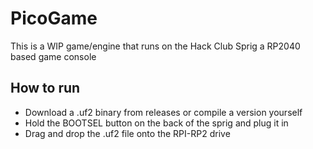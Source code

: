 # PicoGame
This is a WIP game/engine that runs on the Hack Club Sprig a RP2040 based game console

## How to run
- Download a .uf2 binary from releases or compile a version yourself
- Hold the BOOTSEL button on the back of the sprig and plug it in
- Drag and drop the .uf2 file onto the RPI-RP2 drive
